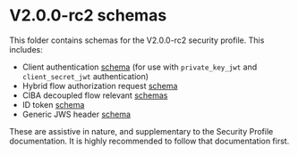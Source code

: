 # V2.0.0-rc2 schemas

This folder contains schemas for the V2.0.0-rc2 security profile.  This includes:

* Client authentication [schema](./client-authentication/jwt-bearer-auth-schema.json) (for use with `private_key_jwt` and `client_secret_jwt` authentication)
* Hybrid flow authorization request [schema](./hybrid-flow/authorization-request-schema.json)
* CIBA decoupled flow relevant [schemas](./ciba-flow/README.md)
* ID token [schema](./id-token/id-token-body-schema.json)
* Generic JWS header [schema](./common/JOSE-header-schema.json)

These are assistive in nature, and supplementary to the Security Profile documentation.  It is highly recommended to follow that documentation first.
